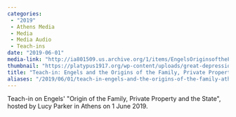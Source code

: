 ```yaml
---
categories:
 - "2019"
 - Athens Media
 - Media
 - Media Audio
 - Teach-ins
date: "2019-06-01"
media-link: "http://ia801509.us.archive.org/1/items/EngelsOriginsoftheFamilyTeachInAthens/20190601_Lucy-OriginsofPrivateProperty%20%281%29.mp3"
thumbnail: "https://platypus1917.org/wp-content/uploads/great-depression-family.jpg"
title: "Teach-in: Engels and the Origins of the Family, Private Property, and the State (Athens)"
aliases: "/2019/06/01/teach-in-engels-and-the-origins-of-the-family-athens/"
---
```


Teach-in on Engels\' \"Origin of the Family, Private Property and the State\", hosted by Lucy Parker in Athens on 1 June 2019.
